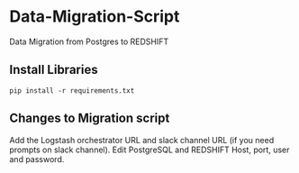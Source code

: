 # Data-Migration-Script
Data Migration from Postgres to REDSHIFT
## Install Libraries
```
pip install -r requirements.txt
```
## Changes to Migration script
Add the Logstash orchestrator URL and slack channel URL (if you need prompts on slack channel). Edit PostgreSQL and REDSHIFT Host, port, user and password.

